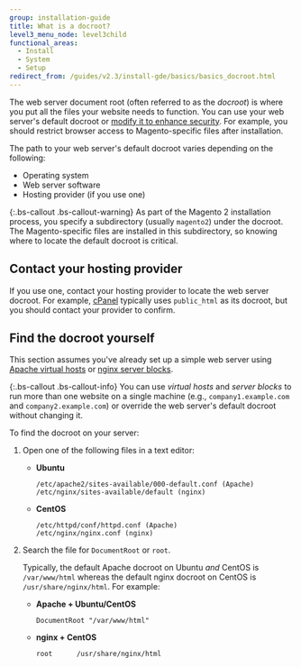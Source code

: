 ```yaml
---
group: installation-guide
title: What is a docroot?
level3_menu_node: level3child
functional_areas:
  - Install
  - System
  - Setup
redirect_from: /guides/v2.3/install-gde/basics/basics_docroot.html
---
```


The web server document root (often referred to as the _docroot_) is where you put all the files your website needs to function. You can use your web server's default docroot or [modify it to enhance security]({{page.baseurl}}/install-gde/tutorials/change-docroot-to-pub.html). For example, you should restrict browser access to Magento-specific files after installation.

The path to your web server's default docroot varies depending on the following:

* Operating system
* Web server software
* Hosting provider (if you use one)

{:.bs-callout .bs-callout-warning}
As part of the Magento 2 installation process, you specify a subdirectory (usually `magento2`) under the docroot. The Magento-specific files are installed in this subdirectory, so knowing where to locate the default docroot is critical.

## Contact your hosting provider

If you use one, contact your hosting provider to locate the web server docroot. For example, [cPanel](http://support.hostgator.com/articles/cpanel/what-is-a-document-root-folder) typically uses `public_html` as its docroot, but you should contact your provider to confirm.

## Find the docroot yourself

This section assumes you've already set up a simple web server using [Apache virtual hosts](https://httpd.apache.org/docs/2.4/vhosts/) or [nginx server blocks](https://www.nginx.com/resources/wiki/start/topics/examples/server_blocks/).

{:.bs-callout .bs-callout-info}
You can use _virtual hosts_ and _server blocks_ to run more than one website on a single machine (e.g., `company1.example.com` and `company2.example.com`) or override the web server's default docroot without changing it.

To find the docroot on your server:

1. Open one of the following files in a text editor:

   * **Ubuntu**

     ```
     /etc/apache2/sites-available/000-default.conf (Apache)
     /etc/nginx/sites-available/default (nginx)
     ```

   * **CentOS**

     ```
     /etc/httpd/conf/httpd.conf (Apache)
     /etc/nginx/nginx.conf (nginx)
     ```

2. Search the file for `DocumentRoot` or `root`.

   Typically, the default Apache docroot on Ubuntu _and_ CentOS is `/var/www/html` whereas the default nginx docroot on CentOS is `/usr/share/nginx/html`. For example:

   * **Apache + Ubuntu/CentOS**

     ```
     DocumentRoot "/var/www/html"
     ```

   * **nginx + CentOS**

     ```
     root      /usr/share/nginx/html
     ```

